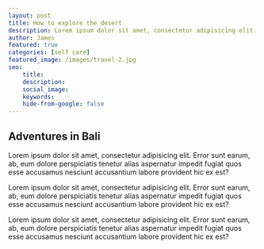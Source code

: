 ```yaml
---
layout: post
title: How to explore the desert 
description: Lorem ipsum dolor sit amet, consectetur adipisicing elit. Error sunt earum, ab, eum dolore perspiciatis tenetur alias aspernatur
author: James
featured: true
categories: [self care]
featured_image: /images/travel-2.jpg
seo: 
    title: 
    description: 
    social_image: 
    keywords: 
    hide-from-google: false
---
```


## Adventures in Bali 

Lorem ipsum dolor sit amet, consectetur adipisicing elit. Error sunt earum, ab, eum dolore perspiciatis tenetur alias aspernatur impedit fugiat quos esse accusamus nesciunt accusantium labore provident hic ex est?

Lorem ipsum dolor sit amet, consectetur adipisicing elit. Error sunt earum, ab, eum dolore perspiciatis tenetur alias aspernatur impedit fugiat quos esse accusamus nesciunt accusantium labore provident hic ex est?

Lorem ipsum dolor sit amet, consectetur adipisicing elit. Error sunt earum, ab, eum dolore perspiciatis tenetur alias aspernatur impedit fugiat quos esse accusamus nesciunt accusantium labore provident hic ex est?